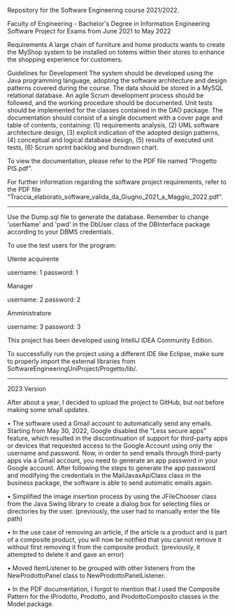 Repository for the Software Engineering course 2021/2022.

Faculty of Engineering - Bachelor's Degree in Information Engineering
Software Project for Exams from June 2021 to May 2022

Requirements
A large chain of furniture and home products wants to create the MyShop system to be installed on totems within their
stores to enhance the shopping experience for customers.

Guidelines for Development
The system should be developed using the Java programming language, adopting the software architecture and design patterns
covered during the course. The data should be stored in a MySQL relational database. An agile Scrum development process
should be followed, and the working procedure should be documented. Unit tests should be implemented for the classes
contained in the DAO package.
The documentation should consist of a single document with a cover page and table of contents, containing: (1) requirements analysis, (2) UML software architecture design, (3) explicit indication of the adopted design patterns, (4) conceptual and logical database design, (5) results of executed unit tests, (6) Scrum sprint backlog and burndown chart.

To view the documentation, please refer to the PDF file named "Progetto PIS.pdf".

For further information regarding the software project requirements, refer to the PDF file "Traccia_elaborato_software_valida_da_Giugno_2021_a_Maggio_2022.pdf".

--------------------------------------------------------------------------------------------------

Use the Dump.sql file to generate the database.
Remember to change 'userName' and 'pwd' in the DbUser class of the DBInterface package according to your DBMS credentials.

To use the test users for the program:

Utente acquirente

username: 1
password: 1

Manager

username: 2
password: 2

Amministratore

username: 3
password: 3


This project has been developed using IntelliJ IDEA Community Edition.

To successfully run the project using a different IDE like Eclipse, make sure to properly import the external libraries from SoftwareEngineeringUniProject/Progetto/lib/.

--------------------------------------------------------------------------------------------------

2023 Version

After about a year, I decided to upload the project to GitHub, but not before making some small updates.

•	The software used a Gmail account to automatically send any emails.
	Starting from May 30, 2022, Google disabled the "Less secure apps" feature, which resulted in the discontinuation
	of support for third-party apps or devices that requested access to the Google Account using only the username and password. Now, in order to send emails through third-party apps via a Gmail account, you need to generate an app password in your Google account.
	After following the steps to generate the app password and modifying the credentials in the MailJavaxApiClass class in the business package, the software is able to send automatic emails again.

•	Simplified the image insertion process by using the JFileChooser class from the Java Swing library to create a dialog box for selecting files or directories by the user.
	(previously, the user had to manually enter the file path)

•	In the use case of removing an article, if the article is a product and is part of a composite product,
	you will now be notified that you cannot remove it without first removing it from the composite product.
	(previously, it attempted to delete it and gave an error)

•	Moved ItemListener to be grouped with other listeners from the NewProdottoPanel class to NewProdottoPanelListener.

•	In the PDF documentation, I forgot to mention that I used the Composite Pattern for the IProdotto, Prodotto, and ProdottoComposito classes in the Model package.


